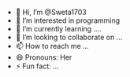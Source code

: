 - 👋 Hi, I’m @Sweta1703
- 👀 I’m interested in programming 
- 🌱 I’m currently learning ....
- 💞️ I’m looking to collaborate on ...
- 📫 How to reach me ...
- 😄 Pronouns: Her
- ⚡ Fun fact: ...

<!---
Sweta1703/Sweta1703 is a ✨ special ✨ repository because its `README.md` (this file) appears on your GitHub profile.
You can click the Preview link to take a look at your changes.
--->
